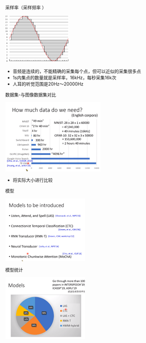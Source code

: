 采样率（采样频率 ）

<img src="pic/音频采样率.png" width="40%">

- 音频是连续的，不能精确的采集每个点，但可以近似的采集很多点
- 1s内集点的数量就是采样率，16kHz，每秒采集16k次
- 人耳的听觉范围是20Hz～20000Hz 



数据集-与图像数据集对比

<img src="pic/与图像数据量对比.png" width="60%">

- 将实际大小进行比较



模型

<img src="pic/模型.png" width="50%">

模型统计

<img src="pic/模型统计.png" width="50%">
